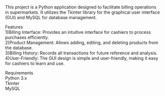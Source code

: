 This project is a Python application designed to facilitate billing operations in supermarkets. 
It utilizes the Tkinter library for the graphical user interface (GUI) and MySQL for database management.

Features   
1)Billing Interface: Provides an intuitive interface for cashiers to process purchases efficiently.   
2)Product Management: Allows adding, editing, and deleting products from the database.   
3)Billing History: Records all transactions for future reference and analysis.   
4)User-Friendly: The GUI design is simple and user-friendly, making it easy for cashiers to learn and use.   


Requirements   
Python 3.x   
Tkinter   
MySQL   
